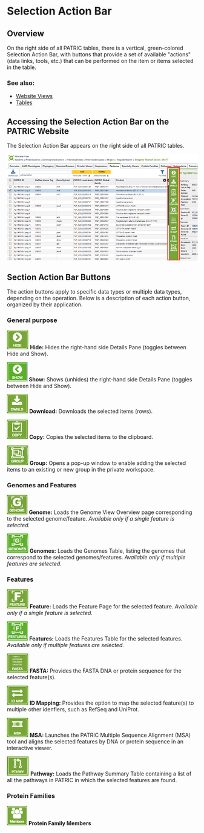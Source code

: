 # Selection Action Bar

## Overview
On the right side of all PATRIC tables, there is a vertical, green-colored Selection Action Bar, with buttons that provide a set of available "actions" (data links, tools, etc.) that can be performed on the item or items selected in the table.

### See also:
  * [Website Views](./website_views.html)
  * [Tables](./tables.html)

## Accessing the Selection Action Bar on the PATRIC Website
The Selection Action Bar appears on the right side of all PATRIC tables.  

![Selection Action Bar](./images/action_bar.png) 

## Section Action Bar Buttons
The action buttons apply to specific data types or multiple data types, depending on the operation. Below is a description of each action button, organized by their application.

### General purpose
![Hide Action Button](./images/hide_button.png) **Hide:** Hides the right-hand side Details Pane (toggles between Hide and Show).

![Show Action Button](./images/show_button.png) **Show:** Shows (unhides) the right-hand side Details Pane (toggles between Hide and Show).

![Download Action Button](./images/download_button.png) **Download:**  Downloads the selected items (rows).

![Copy Action Button](./images/copy_button.png) **Copy:** Copies the selected items to the clipboard.

![Group Action Button](./images/group_button.png) **Group:** Opens a pop-up window to enable adding the selected items to an existing or new group in the private workspace.

### Genomes and Features
![Genome View Action Button](./images/genome_view_button.png) **Genome:** Loads the Genome View Overview page corresponding to the selected genome/feature.  *Available only if a single feature is selected.*

![Genome List View Action Button](./images/genome_list_view_button.png) **Genomes:** Loads the Genomes Table, listing the genomes that correspond to the selected genomes/features. *Available only if multiple features are selected.*

### Features
![Feature View Action Button](./images/feature_view_button.png) **Feature:** Loads the Feature Page for the selected feature. *Available only if a single feature is selected.*

![Feature List View Action Button](./images/feature_list_view_button.png) **Features:** Loads the Features Table for the selected features. *Available only if multiple features are selected.*

![FASTA Data Action Button](./images/fasta_data_button.png) **FASTA:** Provides the FASTA DNA or protein sequence for the selected feature(s).

![ID Mapping Action Button](./images/id_mapping_button.png) **ID Mapping:** Provides the option to map the selected feature(s) to multiple other idenfiers, such as RefSeq and UniProt.

![MSA Action Button](./images/msa_button.png) **MSA:** Launches the PATRIC Multiple Sequence Alignment (MSA) tool and aligns the selected features by DNA or protein sequence in an interactive viewer.

![Pathway Action Button](./images/pathway_button.png) **Pathway:** Loads the Pathway Summary Table containing a list of all the pathways in PATRIC in which the selected features are found.

### Protein Families
![Protein Families Action Button](./images/family_members_button.png) **Protein Family Members** 
